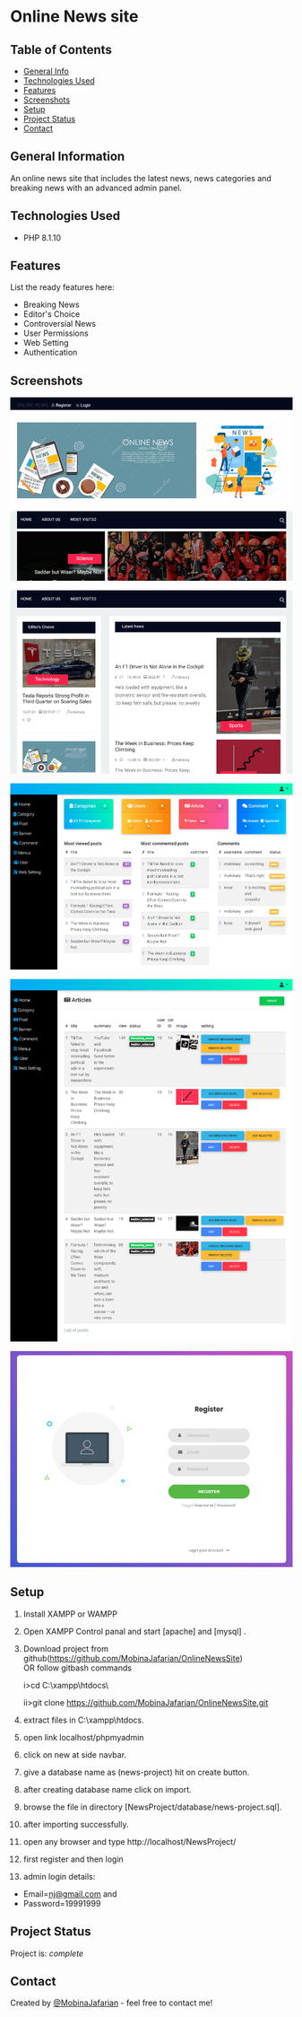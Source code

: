 # Online News site


## Table of Contents
* [General Info](#general-information)
* [Technologies Used](#technologies-used)
* [Features](#features)
* [Screenshots](#screenshots)
* [Setup](#setup)
* [Project Status](#project-status)
* [Contact](#contact)



## General Information
An online news site that includes the latest news, news categories and breaking news with an advanced admin panel.

## Technologies Used
- PHP 8.1.10



## Features
List the ready features here:
- Breaking News
- Editor's Choice
- Controversial News
- User Permissions
- Web Setting
- Authentication


## Screenshots
![online news screenshot](./public/screenshots/Screenshot%20online%20news%20(2).png)

![online news screenshot](./public/screenshots/Screenshot%20online%20news.png)

![adminPanel screenshot](./public/screenshots/Screenshot%20Panel.png)

![online news posts screenshot](./public/screenshots/Screenshot%20Posts.png)

![RegisterPage screenshot](./public/screenshots/Screenshot%20Register.png)

## Setup

1. Install XAMPP or WAMPP

2. Open XAMPP Control panal and start [apache] and [mysql] .

3. Download project from github(https://github.com/MobinaJafarian/OnlineNewsSite)  
    OR follow gitbash commands
    
    i>cd C:\\xampp\htdocs\
    
    ii>git clone https://github.com/MobinaJafarian/OnlineNewsSite.git
    
4. extract files in C:\\xampp\htdocs\.

5. open link localhost/phpmyadmin

6. click on new at side navbar.

7. give a database name as (news-project) hit on create button.

8. after creating database name click on import.

9. browse the file in directory
[NewsProject/database/news-project.sql].

10. after importing successfully.

11. open any browser and type http://localhost/NewsProject/

12. first register and then login

13. admin login details: 
- Email=nj@gmail.com and 
- Password=19991999




## Project Status
Project is:  _complete_




## Contact
Created by [@MobinaJafarian](https://github.com/MobinaJafarian) - feel free to contact me!
